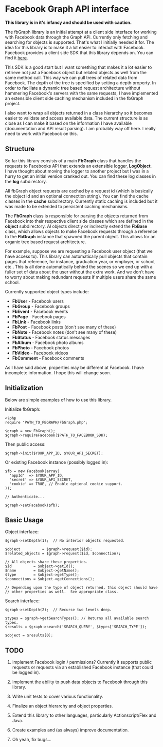 Facebook Graph API interface
============================


**This library is in it's infancy and should be used with caution.**


The fbGraph library is an initial attempt at a client side interface for working
with Facebook data through the Graph API.  Currently only fetching and searching
for objects is supported.  That's what I initially needed it for.  The idea for
this library is to make it a lot easier to interact with Facebook.  Facebook 
provides a client side SDK that this library depends on.  You can find it 
[here][SDK].  

This SDK is a good start but I want something that makes it a lot easier to 
retrieve not just a Facebook object but related objects as well from the same 
method call.  This way we can pull trees of related data from Facebook.  The 
depth of the tree is specified by setting a depth property.  In order to 
faciliate a dynamic tree based request architecture without hammering Facebook's
servers with the same requests, I have implemented an extensible client side 
caching mechanism included in the fbGraph project.

I also want to wrap all objects returned in a class hierarchy so it becomes 
easier to validate and access available data.  The current structure is as close
as I can make it based on the information I have available (documentation and 
API result parsing).  I am probably way off here.  I really need to work with 
Facebook on this.

[SDK]: http://github.com/facebook/php-sdk


Structure
---------

So far this library consists of a main **FbGraph** class that handles the 
requests to Facebooks API that extends an extensible logger, **LogObject**.  
I have thought about moving the logger to another project but I was in a hurry 
to get an initial version cranked out.  You can find these log classes in the 
**log** subdirectory.

All fbGraph object requests are cached by a request id (which is basically the 
object id and an optional connection string).  You can find the cache classes 
in the **cache** subdirectory.  Currently static caching is included but it was
made to be extended to persistent caching mechanisms.

The **FbGraph** class is responsible for parsing the objects returned from 
Facebook into their respective client side classes which are defined in the 
**object** subdirectory.  Al objects directly or indirectly extend the 
**FbBase** class, which allows objects to make Facebook requests through a 
reference to the **FbGraph** instance that spawned the parent object.  This 
allows for an organic tree based request architecture.

For example, suppose we are requesting a Facebook user object (that we have 
access to).  This library can automatically pull objects that contain pages that
reference, for instance, graduation year, or employer, or school, etc..  This is
all done automatically behind the scenes so we end up with a fuller set of data
about the user without the extra work. And we don't have to worry about making 
redundant requests if multiple users share the same school.


Currently supported object types include:

+ **FbUser** - Facebook users
+ **FbGroup** - Facebook groups
+ **FbEvent** - Facebook events
+ **FbPage** - Facebook pages
+ **FbLink** - Facebook links
+ **FbPost** - Facebook posts (don't see many of these)
+ **FbNote** - Facebook notes (don't see many of these)
+ **FbStatus** - Facebook status messages
+ **FbAlbum** - Facebook photo albums
+ **FbPhoto** - Facebook photos
+ **FbVideo** - Facebook videos
+ **FbComment** - Facebook comments

As I have said above, properties may be different at Facebook.  I have 
incomplete information.  I hope this will change soon.


Initialization
--------------

Below are simple examples of how to use this library.

Initialize fbGraph:

    <?php    
    require 'PATH_TO_FBGRAPH/FbGraph.php';

    $graph = new FbGraph();    
    $graph->requireFacebook($PATH_TO_FACEBOOK_SDK);
    

Then public access:

    $graph->init($YOUR_APP_ID, $YOUR_API_SECRET);
    
    
Or existing Facebook instance (possibly logged in):

    $fb = new Facebook(array(
      'appId'  => $YOUR_APP_ID,
      'secret' => $YOUR_API_SECRET,
      'cookie' => TRUE, // Enable optional cookie support.
    ));
    
    // Authenticate...
    
    $graph->setFacebook($fb);


Basic Usage
-----------
    
Object interface:
    
    $graph->setDepth(1);  // No interior objects requested.
    
    $object          = $graph->request($id);
    $related_objects = $graph->request($id, $connection);
    
    // All objects share these properties.
    $id          = $object->getId();
    $name        = $object->getName();
    $type        = $object->getType();
    $connections = $object->getConnections(); 
    
    // Depending upon the type of object returned, this object should have
    // other properties as well.  See appropriate class.


Search interface:    
    
    $graph->setDepth(2);  // Recurse two levels deep.
    
    $types = $graph->getSearchTypes(); // Returns all available search types.
    $results = $graph->search('SEARCH_QUERY', $types['SEARCH_TYPE']);
    
    $object = $results[0]; 


TODO
----

1. Implement Facebook login / permissions?  Currently it supports public 
requests or requests via an established Facebook instance (that could be logged
in).

2. Implement the ability to push data objects to Facebook through this library.

3. Write unit tests to cover various functionality.

4. Finalize an object hierarchy and object properties.

5. Extend this library to other languages, particularly Actionscript/Flex and 
Java.

6. Create examples and (as always) improve documentation.

7. Oh yeah, fix bugs...







